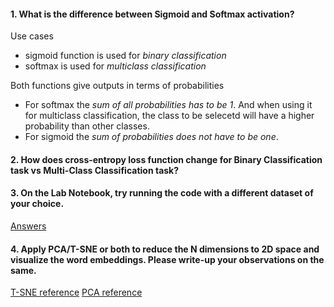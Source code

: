 #### 1. What is the difference between Sigmoid and Softmax activation?
Use cases
* sigmoid function is used for _binary classification_
* softmax is used for _multiclass classification_

Both functions give outputs in terms of probabilities

* For softmax the _sum of all probabilities has to be 1_. And when using it for multiclass classification, the class to be selecetd will have a higher probability than other classes.
* For sigmoid the _sum of probabilities does not have to be one_. 

#### 2. How does cross-entropy loss function change for Binary Classification task vs Multi-Class Classification task?

#### 3. On the Lab Notebook, try running the code with a different dataset of your choice.


   [Answers](https://github.com/Joy879/Word-Embeddings-in-NLP/blob/main/Homework1/CBoW_training_new_data.ipynb)

#### 4. Apply PCA/T-SNE or both to reduce the N dimensions to 2D space and visualize the word embeddings. Please write-up your observations on the same.
[T-SNE reference](https://www.kaggle.com/code/jeffd23/visualizing-word-vectors-with-t-sne/notebook)
[PCA reference](https://towardsdatascience.com/visualization-of-word-embedding-vectors-using-gensim-and-pca-8f592a5d3354)
